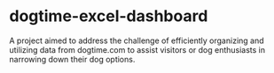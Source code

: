 # dogtime-excel-dashboard
A project aimed to address the challenge of efficiently organizing and utilizing data from dogtime.com to assist visitors or dog enthusiasts in narrowing down their dog options. 
